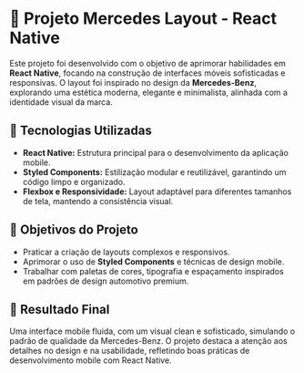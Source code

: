 # 🚗 Projeto Mercedes Layout - React Native

Este projeto foi desenvolvido com o objetivo de aprimorar habilidades em **React Native**, focando na construção de interfaces móveis sofisticadas e responsivas. O layout foi inspirado no design da **Mercedes-Benz**, explorando uma estética moderna, elegante e minimalista, alinhada com a identidade visual da marca.

## 🚀 Tecnologias Utilizadas
- **React Native:** Estrutura principal para o desenvolvimento da aplicação mobile.  
- **Styled Components:** Estilização modular e reutilizável, garantindo um código limpo e organizado.  
- **Flexbox e Responsividade:** Layout adaptável para diferentes tamanhos de tela, mantendo a consistência visual.  
## 🎯 Objetivos do Projeto
- Praticar a criação de layouts complexos e responsivos.  
- Aprimorar o uso de **Styled Components** e técnicas de design mobile.  
- Trabalhar com paletas de cores, tipografia e espaçamento inspirados em padrões de design automotivo premium.  

## 📱 Resultado Final
Uma interface mobile fluida, com um visual clean e sofisticado, simulando o padrão de qualidade da Mercedes-Benz. O projeto destaca a atenção aos detalhes no design e na usabilidade, refletindo boas práticas de desenvolvimento mobile com React Native.
